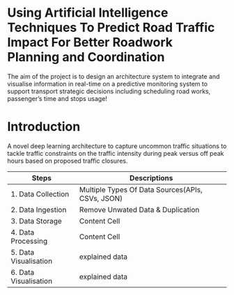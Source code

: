 # Using Artificial Intelligence Techniques To Predict Road Traffic Impact For Better Roadwork Planning and Coordination

The aim of the project is to design an architecture system to integrate and visualise information in real-time on a predictive monitoring system to support transport strategic decisions including scheduling road works, passenger’s time and stops usage!

# Introduction

A novel deep learning architecture to capture uncommon traffic situations to tackle traffic constraints on the traffic intensity during peak versus off peak hours based on proposed traffic closures. 


|  Steps        | Descriptions  |
| ------------- | ------------- |
| 1. Data Collection | Multiple Types Of Data Sources(APIs, CSVs, JSON)|
| 2. Data Ingestion | Remove Unwated Data & Duplication|
| 3. Data Storage  | Content Cell  |
| 4. Data Processing  | Content Cell  |
| 5. Data Visualisation   | explained data |
| 6. Data Visualisation   | explained data |
